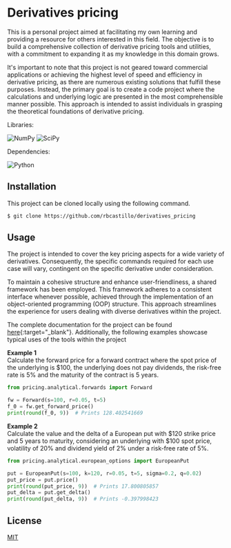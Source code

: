 # Derivatives pricing

This is a personal project aimed at facilitating my own learning and providing a resource for others interested in this 
field. The objective is to build a comprehensive collection of derivative pricing tools and utilities, with a commitment 
to expanding it as my knowledge in this domain grows.

It's important to note that this project is not geared toward commercial applications or achieving the highest level of 
speed and efficiency in derivative pricing, as there are numerous existing solutions that fulfill these purposes. 
Instead, the primary goal is to create a code project where the calculations and underlying logic are presented in the 
most comprehensible manner possible. This approach is intended to assist individuals in grasping the theoretical 
foundations of derivative pricing.


Libraries:

![NumPy](https://img.shields.io/badge/NumPy-v1.24.4-green)
![SciPy](https://img.shields.io/badge/SciPy-v1.10.1-green)

Dependencies:

![Python](https://img.shields.io/badge/Python-v3.8-blue)

## Installation

This project can be cloned locally using the following command.

```bash
$ git clone https://github.com/rbcastillo/derivatives_pricing
```

## Usage

The project is intended to cover the key pricing aspects for a wide variety of derivatives. Consequently, the specific 
commands required for each use case will vary, contingent on the specific derivative under consideration.

To maintain a cohesive structure and enhance user-friendliness, a shared framework has been employed. This framework 
adheres to a consistent interface whenever possible, achieved through the implementation of an object-oriented 
programming (OOP) structure. This approach streamlines the experience for users dealing with diverse derivatives 
within the project.

The complete documentation for the project can be found [here](https://derivatives-pricing.readthedocs.io/en/latest/index.html){:target="_blank"}.
Additionally, the following examples showcase typical uses of the tools within the project

**Example 1**\
Calculate the forward price for a forward contract where the spot price of the underlying is $100, the underlying does 
not pay dividends, the risk-free rate is 5% and the maturity of the contract is 5 years.

```python
from pricing.analytical.forwards import Forward

fw = Forward(s=100, r=0.05, t=5)
f_0 = fw.get_forward_price()
print(round(f_0, 9))  # Prints 128.402541669
```

**Example 2**\
Calculate the value and the delta of a European put with $120 strike price and 5 years to maturity, considering an
underlying with $100 spot price, volatility of 20% and dividend yield of 2% under a risk-free rate of 5%.

```python
from pricing.analytical.european_options import EuropeanPut

put = EuropeanPut(s=100, k=120, r=0.05, t=5, sigma=0.2, q=0.02)
put_price = put.price()
print(round(put_price, 9))  # Prints 17.800805857
put_delta = put.get_delta()
print(round(put_delta, 9))  # Prints -0.397998423
```

## License

[MIT](https://choosealicense.com/licenses/mit/)